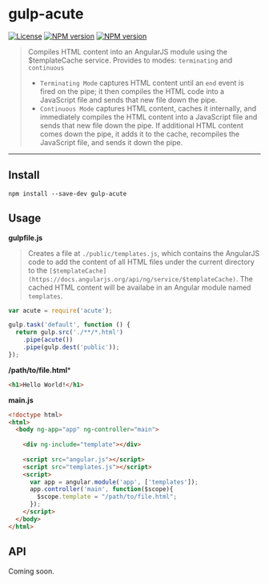 # gulp-acute

[![License](http://img.shields.io/badge/license-MIT-blue.svg?style=flat)](https://npmjs.org/package/gulp-acute)
[![NPM version](http://img.shields.io/npm/v/gulp-acute.svg?style=flat)](https://npmjs.org/package/gulp-acute)
[![NPM version](http://img.shields.io/npm/dm/gulp-acute.svg?style=flat)](https://npmjs.org/package/gulp-acute)

> Compiles HTML content into an AngularJS module using the $templateCache service.
> Provides to modes: `terminating` and `continuous`
> - `Terminating Mode` captures HTML content until an `end` event is fired on the pipe; it then compiles the HTML code into a JavaScript file and sends that new file down the pipe.
> - `Continuous Mode` captures HTML content, caches it internally, and immediately compiles the HTML content into a JavaScript file and sends that new file down the pipe. If additional HTML content comes down the pipe, it adds it to the cache, recompiles the JavaScript file, and sends it down the pipe.

***

## Install

```
npm install --save-dev gulp-acute
```


## Usage

**gulpfile.js**

> Creates a file at `./public/templates.js`, which contains the AngularJS code to add the content of all HTML files under the current directory to the `[$templateCache](https://docs.angularjs.org/api/ng/service/$templateCache)`. The cached HTML content will be availabe in an Angular module named `templates`.

```js
var acute = require('acute');

gulp.task('default', function () {
  return gulp.src('./**/*.html')
    .pipe(acute())
    .pipe(gulp.dest('public'));
});
```

**/path/to/file.html***
```html
<h1>Hello World!</h1>
```

**main.js**

```html
<!doctype html>
<html>
  <body ng-app="app" ng-controller="main">
  
    <div ng-include="template"></div>
  
    <script src="angular.js"></script>
    <script src="templates.js"></script>
    <script>
      var app = angular.module('app', ['templates']);
      app.controller('main', function($scope){
        $scope.template = "/path/to/file.html";
      });
    </script>
  </body>
</html>
```

## API

Coming soon.
